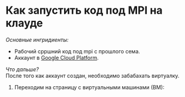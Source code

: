 # Как запустить код под MPI на клауде

<I>Основные ингридиенты:</I>
* Рабочий cppшний код под mpi c прошлого сема.
* Аккаунт в [Google Cloud Platform](https://cloud.google.com/).

<I>Что дальше?</I>
</br>После того как аккаунт создан, необходимо забабахать виртуалку.
1. Переходим на страницу с виртуальными машинами (ВМ):
